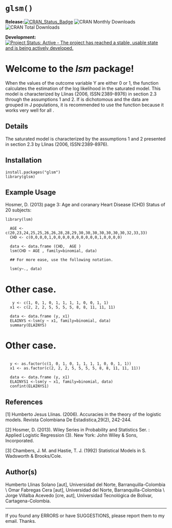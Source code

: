 
# `glsm()`

<!-- badges: start -->

**Release:**[![CRAN\_Status\_Badge](https://www.r-pkg.org/badges/version/lsm)](https://cran.r-project.org/package=lsm) ![CRAN Monthly Downloads](https://cranlogs.r-pkg.org/badges/last-month/lsm) ![CRAN
Total Downloads](https://cranlogs.r-pkg.org/badges/grand-total/lsm)


**Development:** [![Project Status: Active - The project has reached a
stable, usable state and is being actively
developed.](https://www.repostatus.org/badges/latest/active.svg)](https://www.repostatus.org/#active)

<!-- badges: end -->


Welcome to the *lsm* package!
=============================

When the values of the outcome variable Y are either 0 or 1, the function calculates the estimation of the log likelihood in the saturated model. This model is characterized by Llinas (2006, ISSN:2389-8976) in section 2.3 through the assumptions 1 and 2. If is dichotomous and the data are grouped in J populations, it is recommended to use the function because it works very well for all .

Details
-------

The saturated model is characterized by the assumptions 1 and 2 presented in section 2.3 by Llinas (2006, ISSN:2389-8976).


Installation
------------

```{r}
install.packages("glsm")
library(glsm)

```



Example Usage
-------------

Hosmer, D. (2013) page 3: Age and coranary Heart Disease (CHD) Status of 20 subjects:


```{r}
library(lsm)

  AGE <- c(20,23,24,25,25,26,26,28,28,29,30,30,30,30,30,30,30,32,33,33)
  CHD <- c(0,0,0,0,1,0,0,0,0,0,0,0,0,0,0,1,0,0,0,0)
  
  data <- data.frame (CHD,  AGE )
  lsm(CHD ~ AGE , family=binomial, data)
  
  ## For more ease, use the following notation.
  
  lsm(y~., data)
```

 # Other case.

``` {r}
   y <- c(1, 0, 1, 0, 1, 1, 1, 1, 0, 0, 1, 1)
  x1 <- c(2, 2, 2, 5, 5, 5, 5, 8, 8, 11, 11, 11)
 
  data <- data.frame (y, x1)
  ELAINYS <-lsm(y ~ x1, family=binomial, data)
  summary(ELAINYS)
```

 # Other case.

```{r}

  y <- as.factor(c(1, 0, 1, 0, 1, 1, 1, 1, 0, 0, 1, 1))
  x1 <- as.factor(c(2, 2, 2, 5, 5, 5, 5, 8, 8, 11, 11, 11))
 
  data <- data.frame (y, x1)
  ELAINYS1 <-lsm(y ~ x1, family=binomial, data)
  confint(ELAINYS1)
```


References
----------

[1]  Humberto Jesus Llinas. (2006). Accuracies in the theory of the logistic models. Revista Colombiana De Estadistica,29(2), 242-244.

[2]  Hosmer, D. (2013). Wiley Series in Probability and Statistics Ser. : Applied Logistic Regression (3). New York: John Wiley & Sons, Incorporated.

[3] Chambers, J. M. and Hastie, T. J. (1992) Statistical Models in S. Wadsworth & Brooks/Cole.


Author(s)
---------


Humberto Llinas Solano [aut], Universidad del Norte, Barranquilla-Colombia \\ Omar Fabregas Cera [aut], Universidad del Norte, Barranquilla-Colombia \\ Jorge Villalba Acevedo [cre, aut], Universidad Tecnológica de Bolívar, Cartagena-Colombia.

----

If you found any ERRORS or have SUGGESTIONS, please report them to my email. Thanks. 
